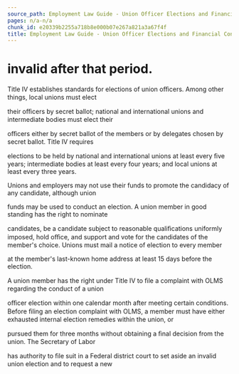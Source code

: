```yaml
---
source_path: Employment Law Guide - Union Officer Elections and Financial Controls.md
pages: n/a-n/a
chunk_id: e20339b2255a718b8e000b07e267a821a3a67f4f
title: Employment Law Guide - Union Officer Elections and Financial Controls
---
```

# invalid after that period.

Title IV establishes standards for elections of union oﬃcers. Among other things, local unions must elect

their oﬃcers by secret ballot; national and international unions and intermediate bodies must elect their

oﬃcers either by secret ballot of the members or by delegates chosen by secret ballot. Title IV requires

elections to be held by national and international unions at least every ﬁve years; intermediate bodies at least every four years; and local unions at least every three years.

Unions and employers may not use their funds to promote the candidacy of any candidate, although union

funds may be used to conduct an election. A union member in good standing has the right to nominate

candidates, be a candidate subject to reasonable qualiﬁcations uniformly imposed, hold oﬃce, and support and vote for the candidates of the member's choice. Unions must mail a notice of election to every member

at the member's last-known home address at least 15 days before the election.

A union member has the right under Title IV to ﬁle a complaint with OLMS regarding the conduct of a union

oﬃcer election within one calendar month after meeting certain conditions. Before ﬁling an election complaint with OLMS, a member must have either exhausted internal election remedies within the union, or

pursued them for three months without obtaining a ﬁnal decision from the union. The Secretary of Labor

has authority to ﬁle suit in a Federal district court to set aside an invalid union election and to request a new
